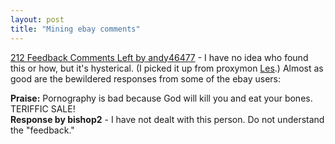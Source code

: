 ```yaml
---
layout: post
title: "Mining ebay comments"
---
```




<a href="http://cgi2.ebay.com/aw-cgi/eBayISAPI.dll?ViewFeedbackMemberLeft&memberId=andy46477&items=250">212 Feedback Comments Left by andy46477</a> - I have no idea who found this or how, but it's hysterical. (I picked it up from proxymon <a href="http://www.decafbad.com/blog/">Les</a>.) Almost as good are the bewildered responses from some of the ebay users:

<p><b>Praise:</b> Pornography is bad because God will kill you and eat your bones. TERIFFIC SALE!<br>
<b>Response by bishop2</b> - I have not dealt with this person. Do not understand the "feedback."</p>


